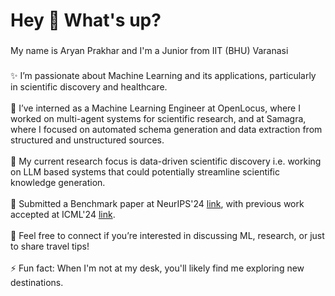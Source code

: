 <h1 align="left">Hey 👋 What's up?</h1>

###

<p align="left">My name is Aryan Prakhar and I'm a Junior from IIT (BHU) Varanasi</p>


###

<p align="left">✨ I’m passionate about Machine Learning and its applications, particularly in scientific discovery and healthcare.<br><br>🤖 I’ve interned as a Machine Learning Engineer at OpenLocus, where I worked on multi-agent systems for scientific research, and at Samagra, where I focused on automated schema generation and data extraction from structured and unstructured sources.<br><br>🔭 My current research focus is data-driven scientific discovery i.e. working on LLM based systems that could potentially streamline scientific knowledge generation.<br><br>📄 Submitted a Benchmark paper at NeurIPS'24 <a href="https://arxiv.org/abs/2407.01725v1">link</a>, with previous work accepted at ICML'24 <a href="https://arxiv.org/abs/2402.13610">link</a>.<br><br>💬 Feel free to connect if you’re interested in discussing ML, research, or just to share travel tips!<br><br>⚡ Fun fact: When I'm not at my desk, you'll likely find me exploring new destinations.</p>


